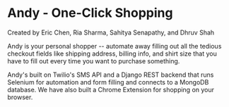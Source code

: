 
# Andy - One-Click Shopping

Created by Eric Chen, Ria Sharma, Sahitya Senapathy, and Dhruv Shah

Andy is your personal shopper -- automate away filling out all the tedious checkout fields like shipping address, billing info, and shirt size that you have to fill out every time you want to purchase something. 

Andy's built on Twilio's SMS API and a Django REST backend that runs Selenium for automation and form filling and connects to a MongoDB database. We have also built a Chrome Extension for shopping on your browser.
